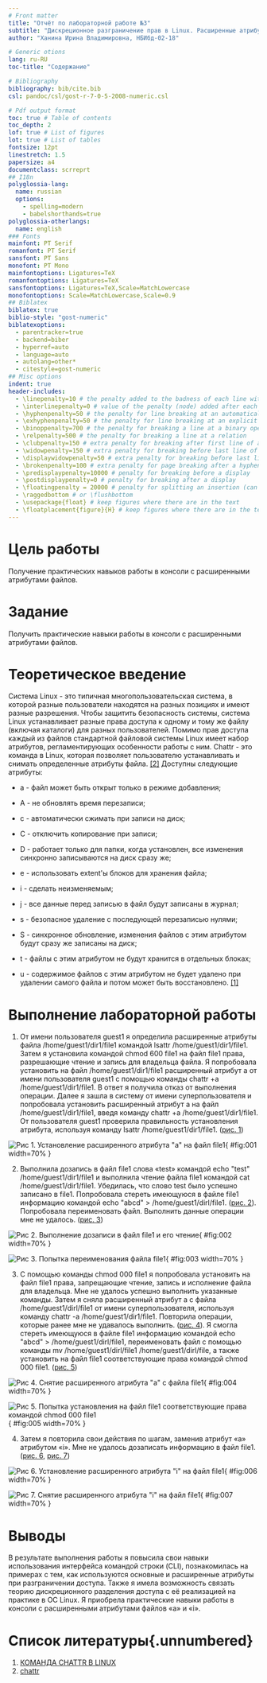 ```yaml
---
# Front matter
title: "Отчёт по лабораторной работе №3"
subtitle: "Дискреционное разграничение прав в Linux. Расширенные атрибуты"
author: "Ханина Ирина Владимировна, НБИбд-02-18"

# Generic otions
lang: ru-RU
toc-title: "Содержание"

# Bibliography
bibliography: bib/cite.bib
csl: pandoc/csl/gost-r-7-0-5-2008-numeric.csl

# Pdf output format
toc: true # Table of contents
toc_depth: 2
lof: true # List of figures
lot: true # List of tables
fontsize: 12pt
linestretch: 1.5
papersize: a4
documentclass: scrreprt
## I18n
polyglossia-lang:
  name: russian
  options:
	- spelling=modern
	- babelshorthands=true
polyglossia-otherlangs:
  name: english
### Fonts
mainfont: PT Serif
romanfont: PT Serif
sansfont: PT Sans
monofont: PT Mono
mainfontoptions: Ligatures=TeX
romanfontoptions: Ligatures=TeX
sansfontoptions: Ligatures=TeX,Scale=MatchLowercase
monofontoptions: Scale=MatchLowercase,Scale=0.9
## Biblatex
biblatex: true
biblio-style: "gost-numeric"
biblatexoptions:
  - parentracker=true
  - backend=biber
  - hyperref=auto
  - language=auto
  - autolang=other*
  - citestyle=gost-numeric
## Misc options
indent: true
header-includes:
  - \linepenalty=10 # the penalty added to the badness of each line within a paragraph (no associated penalty node) Increasing the value makes tex try to have fewer lines in the paragraph.
  - \interlinepenalty=0 # value of the penalty (node) added after each line of a paragraph.
  - \hyphenpenalty=50 # the penalty for line breaking at an automatically inserted hyphen
  - \exhyphenpenalty=50 # the penalty for line breaking at an explicit hyphen
  - \binoppenalty=700 # the penalty for breaking a line at a binary operator
  - \relpenalty=500 # the penalty for breaking a line at a relation
  - \clubpenalty=150 # extra penalty for breaking after first line of a paragraph
  - \widowpenalty=150 # extra penalty for breaking before last line of a paragraph
  - \displaywidowpenalty=50 # extra penalty for breaking before last line before a display math
  - \brokenpenalty=100 # extra penalty for page breaking after a hyphenated line
  - \predisplaypenalty=10000 # penalty for breaking before a display
  - \postdisplaypenalty=0 # penalty for breaking after a display
  - \floatingpenalty = 20000 # penalty for splitting an insertion (can only be split footnote in standard LaTeX)
  - \raggedbottom # or \flushbottom
  - \usepackage{float} # keep figures where there are in the text
  - \floatplacement{figure}{H} # keep figures where there are in the text
---
```


# Цель работы

Получение практических навыков работы в консоли с расширенными атрибутами файлов.

# Задание

Получить практические навыки работы в консоли с расширенными атрибутами файлов.

# Теоретическое введение

Система Linux - это типичная многопользовательская система, в которой разные пользователи находятся на разных позициях и имеют разные разрешения. 
Чтобы защитить безопасность системы, система Linux устанавливает разные права доступа к одному и тому же файлу (включая каталоги) для разных пользователей. 
Помимо прав доступа каждый из файлов стандартной файловой системы Linux имеет набор атрибутов, регламентирующих особенности работы с ним. Chattr - это команда в Linux, 
которая позволяет пользователю устанавливать и снимать определенные атрибуты файла. [[2]](https://en.wikipedia.org/wiki/Chattr) Доступны следующие атрибуты:

- a - файл может быть открыт только в режиме добавления;

- A - не обновлять время перезаписи;

- c - автоматически сжимать при записи на диск;

- C - отключить копирование при записи;

- D - работает только для папки, когда установлен, все изменения синхронно записываются на диск сразу же;

- e - использовать extent'ы блоков для хранения файла;

- i - сделать неизменяемым;

- j - все данные перед записью в файл будут записаны в журнал;

- s - безопасное удаление с последующей перезаписью нулями;

- S - синхронное обновление, изменения файлов с этим атрибутом будут сразу же записаны на диск;

- t - файлы с этим атрибутом не будут хранится в отдельных блоках;

- u - содержимое файлов с этим атрибутом не будет удалено при удалении самого файла и потом может быть восстановлено. [[1]](https://losst.ru/neizmenyaemye-fajly-v-linux)

# Выполнение лабораторной работы

1. От имени пользователя guest1 я определила расширенные атрибуты файла /home/guest1/dir1/file1 командой lsattr /home/guest1/dir1/file1. Затем я установила 
командой chmod 600 file1 на файл file1 права, разрешающие чтение и запись для владельца файла. Я попробовала установить на файл /home/guest1/dir1/file1 расширенный 
атрибут a от имени пользователя guest1 с помощью команды chattr +a /home/guest1/dir1/file1. В ответ я получила отказ от выполнения операции. Далее я зашла в систему 
от имени суперпользователя и попробовала установить расширенный атрибут a на файл /home/guest1/dir1/file1, введя команду chattr +a /home/guest1/dir1/file1. 
От пользователя guest1 проверила правильность установления атрибута, используя команду lsattr /home/guest1/dir1/file1. ([рис. 1](image/1.png))

![Рис 1. Установление расширенного атрибута "a" на файл file1](image/1.png){ #fig:001 width=70% }

2. Выполнила дозапись в файл file1 слова «test» командой echo "test" /home/guest1/dir1/file1 и выполнила чтение файла file1 командой cat /home/guest1/dir1/file1. Убедилась, 
что слово test было успешно записано в file1. Попробовала стереть имеющуюся в файле file1 информацию командой echo "abcd" > /home/guest1/dirl/file1. ([рис. 2](image/2.png)). 
Попробовала переименовать файл. Выполнить данные операции мне не удалось. ([рис. 3](image/3.png))

![Рис 2. Выполнение дозаписи в файл file1 и его чтение](image/2.png){ #fig:002 width=70% }

![Рис 3. Попытка переименования файла file1](image/3.png){ #fig:003 width=70% }

3. С помощью команды chmod 000 file1 я попробовала установить на файл file1 права, запрещающие чтение, запись и исполнение файла для владельца. Мне не удалось успешно выполнить 
указанные команды. Затем я сняла расширенный атрибут a с файла /home/guest1/dirl/file1 от имени суперпользователя, используя команду chattr -a /home/guest1/dir1/file1. Повторила операции, 
которые ранее мне не удавалось выполнить. ([рис. 4](image/4.png)). Я смогла стереть имеющуюся в файле file1 информацию командой echo "abcd" > /home/guest1/dirl/file1, переименовать файл с помощью команды mv 
/home/guest1/dirl/file1 /home/guest1/dirl/file, а также установить на файл file1 соответствующие права командой chmod 000 file1. ([рис. 5](image/5.png))

![Рис 4. Снятие расширенного атрибута "a" с файла file1](image/4.png){ #fig:004 width=70% }

![Рис 5. Попытка установления на файл file1 соответствующие права командой chmod 000 file1](image/5.png){ #fig:005 width=70% }

4. Затем я повторила свои действия по шагам, заменив атрибут «a» атрибутом «i». Мне не удалось дозаписать информацию в файл file1. ([рис. 6](image/6.png), [рис. 7](image/7.png))

![Рис 6. Установление расширенного атрибута "i" на файл file1](image/6.png){ #fig:006 width=70% }

![Рис 7. Снятие расширенного атрибута "i" на файл file1](image/7.png){ #fig:007 width=70% }

# Выводы

В результате выполнения работы я повысила свои навыки использования интерфейса командой строки (CLI), познакомилась на примерах с тем, как используются основные и расширенные 
атрибуты при разграничении доступа. Также я имела возможность связать теорию дискреционного разделения доступа с её реализацией на практике в ОС Linux. 
Я приобрела практические навыки работы в консоли с расширенными атрибутами файлов «а» и «i».

# Список литературы{.unnumbered}

1. [КОМАНДА CHATTR В LINUX](https://losst.ru/neizmenyaemye-fajly-v-linux)
2. [chattr](https://en.wikipedia.org/wiki/Chattr)

